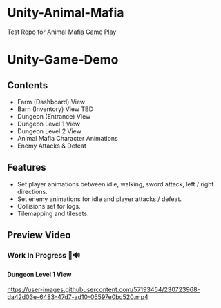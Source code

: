 # Unity-Animal-Mafia
Test Repo for Animal Mafia Game Play

# Unity-Game-Demo

## Contents
* Farm (Dashboard) View
* Barn (Inventory) View TBD
* Dungeon (Entrance) View
* Dungeon Level 1 View
* Dungeon Level 2 View
* Animal Mafia Character Animations
* Enemy Attacks & Defeat

## Features
* Set player animations between idle, walking, sword attack, left / right directions.
* Set enemy animations for idle and player attacks / defeat.
* Collisions set for logs.
* Tilemapping and tilesets.

## Preview Video
### Work In Progress 👾🔊
#### Dungeon Level 1 View
https://user-images.githubusercontent.com/57193454/230723968-da42d03e-6483-47d7-ad10-05597e0bc520.mp4








